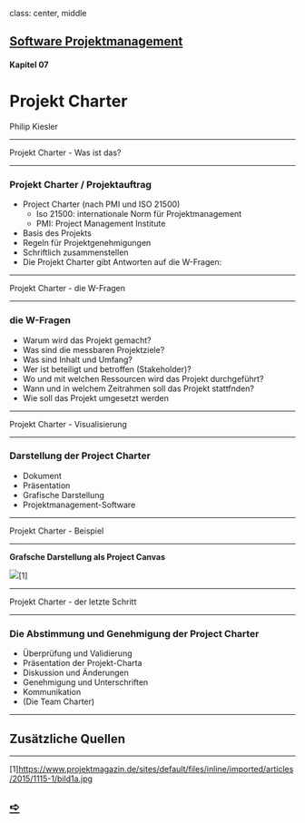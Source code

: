 class: center, middle

## [Software Projektmanagement](index.html)

#### Kapitel 07

# Projekt Charter

Philip Kiesler



---

 Projekt Charter - Was ist das?

----

### Projekt Charter / Projektauftrag

- Project Charter (nach PMI und ISO 21500)
  - Iso 21500: internationale Norm für Projektmanagement
  - PMI: Project Management Institute
- Basis des Projekts
- Regeln für Projektgenehmigungen
- Schriftlich zusammenstellen
- Die Projekt Charter gibt Antworten auf die W-Fragen:

---

 Projekt Charter - die W-Fragen

----

### die W-Fragen

- Warum wird das Projekt gemacht?
- Was sind die messbaren Projektziele?
- Was sind Inhalt und Umfang?
- Wer ist beteiligt und betroffen (Stakeholder)?
- Wo und mit welchen Ressourcen wird das Projekt durchgeführt?
- Wann und in welchem Zeitrahmen soll das Projekt stattfnden?
- Wie soll das Projekt umgesetzt werden

---

 Projekt Charter - Visualisierung

----

### Darstellung der Project Charter

- Dokument
- Präsentation
- Grafische Darstellung
- Projektmanagement-Software
  

---

 Projekt Charter - Beispiel

----

**Grafsche Darstellung als Project Canvas**

![](media/kapitel7/Grafsche%20Darstellung%20als%20Project%20Canvas.jpg)[1]

---

 Projekt Charter - der letzte Schritt

----

### Die Abstimmung und Genehmigung der Project Charter
- Überprüfung und Validierung
- Präsentation der Projekt-Charta
- Diskussion und Änderungen
- Genehmigung und Unterschriften
- Kommunikation
- (Die Team Charter)



---

## Zusätzliche Quellen

----

[1]https://www.projektmagazin.de/sites/default/files/inline/imported/articles/2015/1115-1/bild1a.jpg

## [&#10154;](?url=08.kapitel.md)






